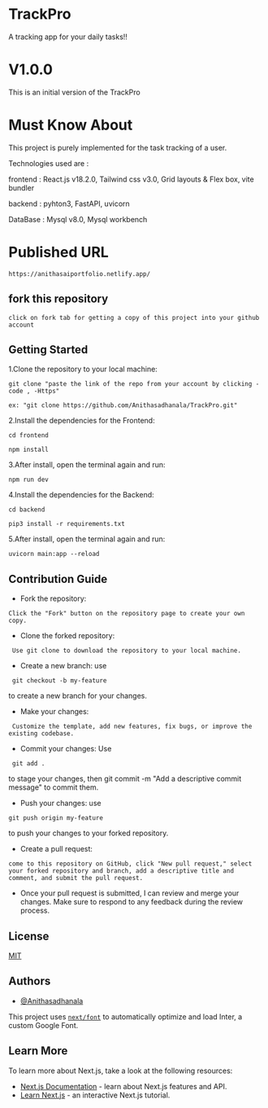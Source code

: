 
# TrackPro

A tracking app for your daily tasks!!

# V1.0.0
This is an initial version of the TrackPro

# Must Know About

This project is purely implemented for the task tracking of a user.

Technologies used are :

frontend :  React.js v18.2.0, Tailwind css v3.0, Grid layouts & Flex box, vite bundler

backend : pyhton3, FastAPI, uvicorn

DataBase : Mysql v8.0, Mysql workbench


# Published URL

```
https://anithasaiportfolio.netlify.app/

```

## fork this repository

```
click on fork tab for getting a copy of this project into your github account

```


## Getting Started

1.Clone the repository to your local machine:

```git
git clone "paste the link of the repo from your account by clicking -code , -Https"

ex: "git clone https://github.com/Anithasadhanala/TrackPro.git"

```


2.Install the dependencies for the Frontend:
```git
cd frontend
```

```git
npm install
```


3.After install, open the terminal again and run:

```git
npm run dev
```

4.Install the dependencies for the Backend:

```git
cd backend
```

```git
pip3 install -r requirements.txt

```


5.After install, open the terminal again and run:

```git
uvicorn main:app --reload
```

## Contribution Guide
- Fork the repository: 
```
Click the "Fork" button on the repository page to create your own copy.
```


- Clone the forked repository:
```
 Use git clone to download the repository to your local machine.
```
- Create a new branch: use
```
 git checkout -b my-feature
```
  to create a new branch for your changes.

- Make your changes:
```
 Customize the template, add new features, fix bugs, or improve the existing codebase.
```
- Commit your changes: Use
```
 git add . 
 ```
 to stage your changes, then git commit -m "Add a descriptive commit message" to commit them.



- Push your changes: use
``` 
git push origin my-feature 
```
to push your changes to your forked repository.

- Create a pull request:
``` 
come to this repository on GitHub, click "New pull request," select your forked repository and branch, add a descriptive title and comment, and submit the pull request.
```

- Once your pull request is submitted, I can review and merge your changes. Make sure to respond to any feedback during the review process.




## License

[MIT](https://choosealicense.com/licenses/mit/)





## Authors

- [@Anithasadhanala](https://github.com/Anithasadhanala)







This project uses [`next/font`](https://nextjs.org/docs/basic-features/font-optimization) to automatically optimize and load Inter, a custom Google Font.

## Learn More

To learn more about Next.js, take a look at the following resources:

- [Next.js Documentation](https://nextjs.org/docs) - learn about Next.js features and API.
- [Learn Next.js](https://nextjs.org/learn) - an interactive Next.js tutorial.
